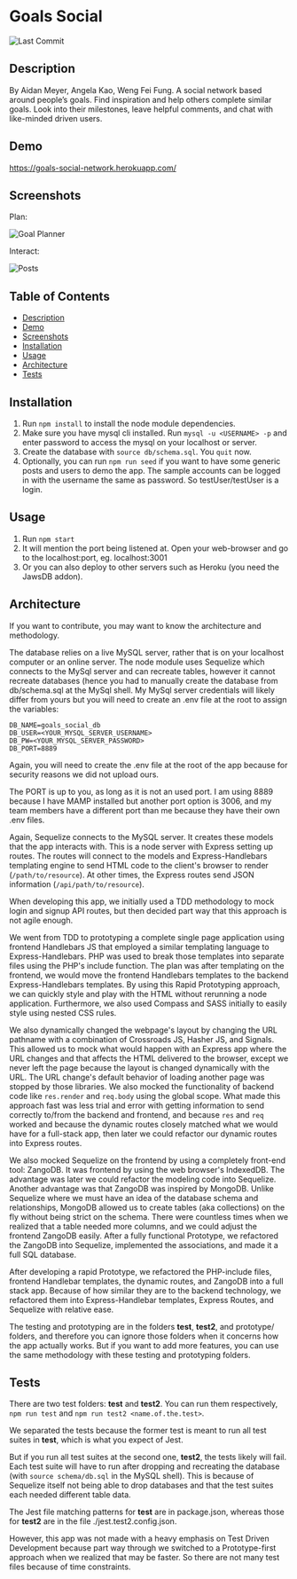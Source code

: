 Goals Social
====
![Last Commit](https://img.shields.io/github/last-commit/Siphon880gh/goals-social/master)

Description
---
By Aidan Meyer, Angela Kao, Weng Fei Fung. A social network based around people’s goals. Find inspiration and help others complete similar goals. Look into their milestones, leave helpful comments, and chat with like-minded driven users.

Demo
---
https://goals-social-network.herokuapp.com/

Screenshots
---
Plan:

![Goal Planner](/README/goal-planner.png)

Interact:

![Posts](/README/posts.png)

Table of Contents
---
- [Description](#description)
- [Demo](#demo)
- [Screenshots](#screenshots)
- [Installation](#installation)
- [Usage](#usage)
- [Architecture](#architecture)
- [Tests](#tests)

Installation
---
1. Run `npm install` to install the node module dependencies.
2. Make sure you have mysql cli installed. Run `mysql -u <USERNAME> -p` and enter password to access the mysql on your localhost or server.
3. Create the database with `source db/schema.sql`. You `quit` now.
4. Optionally, you can run `npm run seed` if you want to have some generic posts and users to demo the app. The sample accounts can be logged in with the username the same as password. So testUser/testUser is a login.

Usage
---
1. Run `npm start`
2. It will mention the port being listened at. Open your web-browser and go to the localhost:port, eg. localhost:3001
3. Or you can also deploy to other servers such as Heroku (you need the JawsDB addon).

Architecture
---
If you want to contribute, you may want to know the architecture and methodology. 

The database relies on a live MySQL server, rather that is on your localhost computer or an online server. The node module uses Sequelize which connects to the MySql server and can recreate tables, however it cannot recreate databases (hence you had to manually create the database from db/schema.sql at the MySql shell. My MySql server credentials will likely differ from yours but you will need to create an .env file at the root to assign the variables:
```
DB_NAME=goals_social_db
DB_USER=<YOUR_MYSQL_SERVER_USERNAME>
DB_PW=<YOUR_MYSQL_SERVER_PASSWORD>
DB_PORT=8889
```

Again, you will need to create the .env file at the root of the app because for security reasons we did not upload ours.

The PORT is up to you, as long as it is not an used port. I am using 8889 because I have MAMP installed but another port option is 3006, and my team members have a different port than me because they have their own .env files.

Again, Sequelize connects to the MySQL server. It creates these models that the app interacts with. This is a node server with Express setting up routes. The routes will connect to the models and Express-Handlebars templating engine to send HTML code to the client's browser to render (`/path/to/resource`). At other times, the Express routes send JSON information (`/api/path/to/resource`).

When developing this app, we initially used a TDD methodology to mock login and signup API routes, but then decided part way that this approach is not agile enough. 

We went from TDD to prototyping a complete single page application using frontend Handlebars JS that employed a similar templating language to Express-Handlebars. PHP was used to break those templates into separate files using the PHP's include function. The plan was after templating on the frontend, we would move the frontend Handlebars templates to the backend Express-Handlebars templates. By using this Rapid Prototyping approach, we can quickly style and play with the HTML without rerunning a node application. Furthermore, we also used Compass and SASS initially to easily style using nested CSS rules.

We also dynamically changed the webpage's layout by changing the URL pathname with a combination of Crossroads JS, Hasher JS, and Signals. This allowed us to mock what would happen with an Express app where the URL changes and that affects the HTML delivered to the browser, except we never left the page because the layout is changed dynamically with the URL. The URL change's default behavior of loading another page was stopped by those libraries. We also mocked the functionality of backend code like `res.render` and `req.body` using the global scope. What made this approach fast was less trial and error with getting information to send correctly to/from the backend and frontend, and because `res` and `req` worked and because the dynamic routes closely matched what we would have for a full-stack app, then later we could refactor our dynamic routes into Express routes.

We also mocked Sequelize on the frontend by using a completely front-end tool: ZangoDB. It was frontend by using the web browser's IndexedDB. The advantage was later we could refactor the modeling code into Sequelize. Another advantage was that ZangoDB was inspired by MongoDB. Unlike Sequelize where we must have an idea of the database schema and relationships, MongoDB allowed us to create tables (aka collections) on the fly without being strict on the schema. There were countless times when we realized that a table needed more columns, and we could adjust the frontend ZangoDB easily. After a fully functional Prototype, we refactored the ZangoDB into Sequelize, implemented the associations, and made it a full SQL database.

After developing a rapid Prototype, we refactored the PHP-include files, frontend Handlebar templates, the dynamic routes, and ZangoDB into a full stack app. Because of how similar they are to the backend technology, we refactored them into Express-Handlebar templates, Express Routes, and Sequelize with relative ease.

The testing and prototyping are in the folders __test__, __test2__, and prototype/ folders, and therefore you can ignore those folders when it concerns how the app actually works. But if you want to add more features, you can use the same methodology with these testing and prototyping folders.

Tests
---
There are two test folders: __test__ and __test2__. You can run them respectively, `npm run test` and `npm run test2 <name.of.the.test>`. 

We separated the tests because the former test is meant to run all test suites in __test__, which is what you expect of Jest. 

But if you run all test suites at the second one, __test2__, the tests likely will fail. Each test suite will have to run after dropping and recreating the database (with `source schema/db.sql` in the MySQL shell). This is because of Sequelize itself not being able to drop databases and that the test suites each needed different table data.

The Jest file matching patterns for __test__ are in package.json, whereas those for __test2__ are in the file ./jest.test2.config.json.

However, this app was not made with a heavy emphasis on Test Driven Development because part way through we switched to a Prototype-first approach when we realized that may be faster. So there are not many test files because of time constraints.
